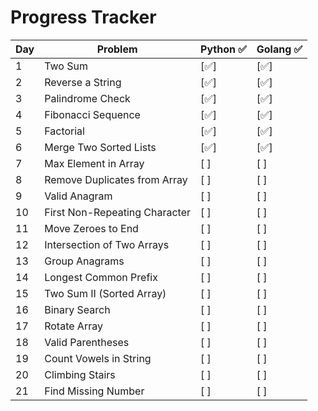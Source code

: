 # Progress Tracker

| Day | Problem                       | Python ✅ | Golang ✅ |
|-----|-------------------------------|-----------|-----------|
| 1   | Two Sum                       | [✅]      | [✅]       |
| 2   | Reverse a String              | [✅]      | [✅]       |
| 3   | Palindrome Check              | [✅]      | [✅]       |
| 4   | Fibonacci Sequence            | [✅]      | [✅]       |
| 5   | Factorial                     | [✅]      | [✅]       |
| 6   | Merge Two Sorted Lists        | [✅]      | [✅]       |
| 7   | Max Element in Array          | [ ]       | [ ]       |
| 8   | Remove Duplicates from Array  | [ ]       | [ ]       |
| 9   | Valid Anagram                 | [ ]       | [ ]       |
| 10  | First Non-Repeating Character | [ ]       | [ ]       |
| 11  | Move Zeroes to End            | [ ]       | [ ]       |
| 12  | Intersection of Two Arrays    | [ ]       | [ ]       |
| 13  | Group Anagrams                | [ ]       | [ ]       |
| 14  | Longest Common Prefix         | [ ]       | [ ]       |
| 15  | Two Sum II (Sorted Array)     | [ ]       | [ ]       |
| 16  | Binary Search                 | [ ]       | [ ]       |
| 17  | Rotate Array                  | [ ]       | [ ]       |
| 18  | Valid Parentheses             | [ ]       | [ ]       |
| 19  | Count Vowels in String        | [ ]       | [ ]       |
| 20  | Climbing Stairs               | [ ]       | [ ]       |
| 21  | Find Missing Number           | [ ]       | [ ]       |
